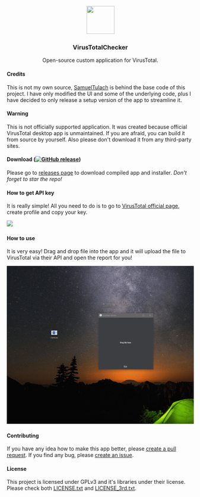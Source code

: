 <div><p align="center"><img src="https://github.com/JaredWestley/VirusTotalChecker/blob/main/VTuploader/uploader/icon.ico" width="75" height="75" /></p><h3 align="center">VirusTotalChecker</h3></div>
<p align="center">Open-source custom application for VirusTotal.</p>
<p align="center">
</p>

#### Credits
This is not my own source, [SamuelTulach](https://github.com/SamuelTulach/VirusTotalUploader) is behind the base code of this project. I have only modified the UI and some of the underlying code, plus I have decided to only release a setup version of the app to streamline it.

#### Warning
This is not officially supported application. It was created because official VirusTotal desktop app is unmaintained. If you are afraid, you can build it from source by yourself. Also please don't download it from any third-party sites.

#### Download (<a href="https://dotnet.microsoft.com/download/dotnet-framework/thank-you/net48-web-installer"><img alt="GitHub release" src="https://img.shields.io/badge/Requires-.NET%20Framework%204.8%20(or later)-blue"></a>)
Please go to [releases page](https://github.com/JaredWestley/VirusTotalChecker/releases) to download compiled app and installer. *Don't forget to star the repo!*

#### How to get API key
It is really simple! All you need to do is to go to [VirusTotal official page](https://www.virustotal.com/), create profile and copy your key.

<img src="asset/api.gif" />

#### How to use
It is very easy! Drag and drop file into the app and it will upload the file to VirusTotal via their API and open the report for you!

<img src="assets/2.gif" />

#### Contributing
If you have any idea how to make this app better, please [create a pull request](https://github.com/JaredWestley/VirusTotalChecker/compare). If you find any bug, please [create an issue](https://github.com/JaredWestley/VirusTotalChecker/issues/new).

#### License
This project is licensed under GPLv3 and it's libraries under their license. Please check both [LICENSE.txt](LICENSE.txt) and [LICENSE_3rd.txt](LICENSE_3rd.txt).
